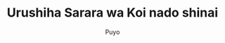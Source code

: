 --- 
slug: "urushiha-sarara-wa-koi-nado-shinai"
title: "Urushiha Sarara wa Koi nado shinai"
publishdate: "2019-01-05"
src: "https://365manga.net/manga/urushiha-sarara-wa-koi-nado-shinai"
author: "Puyo"
image: "https://data.365manga.net/images/thumbnails/32556-urushiha-sarara-wa-koi-nado-shinai.jpg"
tags: ["Romance","School life","Seinen","Slice of life"]
chapters: ["Chapter 2 ","Chapter 1"]
chapterlinks: ["https://365manga.net/urushiha-sarara-wa-koi-nado-shinai/chapter-2.html","https://365manga.net/urushiha-sarara-wa-koi-nado-shinai/chapter-1.html"]
description: "The story centers on a romance story about a person who can't be upfront about their feelings."
---